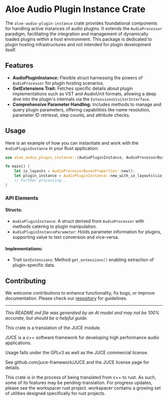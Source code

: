 # Aloe Audio Plugin Instance Crate

The `aloe-audio-plugin-instance` crate provides foundational components for handling active instances of audio plugins. It extends the `AudioProcessor` paradigm, facilitating the integration and management of dynamically loaded plugins within a host environment. This package is dedicated to plugin hosting infrastructures and not intended for plugin development itself. 

## Features
- **AudioPluginInstance:** Flexible struct harnessing the powers of `AudioProcessor` for plugin hosting scenarios.
- **GetExtensions Trait:** Fetches specific details about plugin implementations such as VST and AudioUnit formats, allowing a deep dive into the plugin's internals via the `ExtensionsVisitorInterface`.
- **Comprehensive Parameter Handling:** Includes methods to manage and query plugin parameters, offering capabilities like name resolution, parameter ID retrieval, step counts, and attribute checks.

## Usage
Here is an example of how you can instantiate and work with the `AudioPluginInstance` in your Rust application:

```rust
use aloe_audio_plugin_instance::{AudioPluginInstance, AudioProcessorBusesProperties};

fn main() {
    let io_layouts = AudioProcessorBusesProperties::new();
    let plugin_instance = AudioPluginInstance::new_with_io_layouts(&io_layouts);
    // Further processing...
}
```

### API Elements

#### Structs:
- `AudioPluginInstance`: A struct derived from `AudioProcessor` with methods catering to plugin manipulation.
- `AudioPluginInstanceParameter`: Holds parameter information for plugins, supporting value to text conversion and vice-versa.

#### Implementations:
- Trait `GetExtensions`: Method `get_extensions()` enabling extraction of plugin-specific data.

## Contributing
We welcome contributions to enhance functionality, fix bugs, or improve documentation. Please check our [repository](https://github.com/klebs6/aloe-rs) for guidelines.

---

*This README.md file was generated by an AI model and may not be 100% accurate, but should be a helpful guide.*

This crate is a translation of the JUCE module.

JUCE is a c++ software framework for developing high performance audio applications.

Usage falls under the GPLv3 as well as the JUCE commercial license.

See github.com/juce-framework/JUCE and the JUCE license page for details.

This crate is in the process of being translated from c++ to rust. As such, some of its features may be pending-translation. For progress updates, please see the workspacer rust project. workspacer contains a growing set of utilities designed specifically for rust projects.
